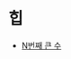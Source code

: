 # 힙

- [N번째 큰 수](https://github.com/JangHyoGwang/TIL/blob/main/Python/Problem/N%EB%B2%88%EC%A7%B8%20%ED%81%B0%20%EC%88%98.md)
